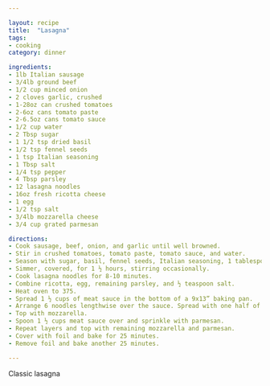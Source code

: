 ```yaml
---

layout: recipe
title:  "Lasagna"
tags: 
- cooking
category: dinner

ingredients:
- 1lb Italian sausage
- 3/4lb ground beef
- 1/2 cup minced onion
- 2 cloves garlic, crushed
- 1-28oz can crushed tomatoes
- 2-6oz cans tomato paste
- 2-6.5oz cans tomato sauce
- 1/2 cup water
- 2 Tbsp sugar
- 1 1/2 tsp dried basil
- 1/2 tsp fennel seeds
- 1 tsp Italian seasoning
- 1 Tbsp salt
- 1/4 tsp pepper
- 4 Tbsp parsley
- 12 lasagna noodles
- 16oz fresh ricotta cheese
- 1 egg
- 1/2 tsp salt
- 3/4lb mozzarella cheese
- 3/4 cup grated parmesan

directions:
- Cook sausage, beef, onion, and garlic until well browned.
- Stir in crushed tomatoes, tomato paste, tomato sauce, and water. 
- Season with sugar, basil, fennel seeds, Italian seasoning, 1 tablespoon salt, pepper, and 2 tablespoons parsley. 
- Simmer, covered, for 1 ½ hours, stirring occasionally. 
- Cook lasagna noodles for 8-10 minutes. 
- Combine ricotta, egg, remaining parsley, and ½ teaspoon salt. 
- Heat oven to 375. 
- Spread 1 ½ cups of meat sauce in the bottom of a 9x13” baking pan. 
- Arrange 6 noodles lengthwise over the sauce. Spread with one half of the cheese mixture. 
- Top with mozzarella. 
- Spoon 1 ½ cups meat sauce over and sprinkle with parmesan. 
- Repeat layers and top with remaining mozzarella and parmesan. 
- Cover with foil and bake for 25 minutes. 
- Remove foil and bake another 25 minutes.

---
```


Classic lasagna